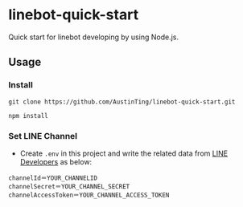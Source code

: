 # linebot-quick-start
Quick start for linebot developing by using Node.js.
## Usage
### Install

`git clone https://github.com/AustinTing/linebot-quick-start.git`

`npm install`
### Set LINE Channel
- Create `.env` in this project and write the related data from [LINE Developers](https://developers.line.me/console/) as below:
```
channelId＝YOUR_CHANNELID
channelSecret＝YOUR_CHANNEL_SECRET
channelAccessToken＝YOUR_CHANNEL_ACCESS_TOKEN
```
